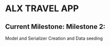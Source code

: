 # ALX TRAVEL APP
## Current Milestone: Milestone 2:
 Model and Serializer Creation and  Data  seeding

